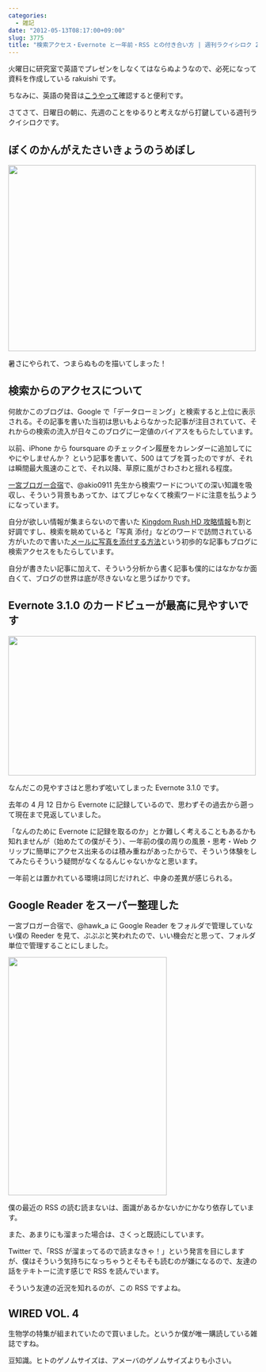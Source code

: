 ```yaml
---
categories:
  - 雑記
date: "2012-05-13T08:17:00+09:00"
slug: 3775
title: "検索アクセス・Evernote と一年前・RSS との付き合い方 | 週刊ラクイシロク 2012 年第 19 週"
---
```


火曜日に研究室で英語でプレゼンをしなくてはならぬようなので、必死になって資料を作成している rakuishi です。

ちなみに、英語の発音は[こうやって](http://rakuishi.com/archives/3634/)確認すると便利です。

さてさて、日曜日の朝に、先週のことをゆるりと考えながら打鍵している週刊ラクイシロクです。

## ぼくのかんがえたさいきょうのうめぼし

<img alt="" src="/images/2012/05/3775_1.png" width="500" height="375">

暑さにやられて、つまらぬものを描いてしまった！

<app id="506003812" title="Paper by FiftyThree 1.0.12（無料）" src="http://a3.mzstatic.com/us/r1000/073/Purple/v4/7d/7d/d6/7d7dd6ed-04f9-746d-16ac-d21f5109483f/mza_3700538203377107074.100x100-75.png">

## 検索からのアクセスについて

何故かこのブログは、Google で「データローミング」と検索すると上位に表示される。その記事を書いた当初は思いもよらなかった記事が注目されていて、それからの検索の流入が日々このブログに一定値のバイアスをもらたしています。

以前、iPhone から foursquare のチェックイン履歴をカレンダーに追加してにやにやしませんか？ という記事を書いて、500 はてブを貰ったのですが、それは瞬間最大風速のことで、それ以降、草原に風がさわさわと揺れる程度。

[一宮ブロガー合宿](http://rakuishi.com/archives/3434/)で、@akio0911 先生から検索ワードについての深い知識を吸収し、そういう背景もあってか、はてブじゃなくて検索ワードに注意を払うようになっています。

自分が欲しい情報が集まらないので書いた [Kingdom Rush HD 攻略情報](http://rakuishi.com/archives/3618/)も割と好調ですし、検索を眺めていると「写真 添付」などのワードで訪問されている方がいたので書いた[メールに写真を添付する方法](http://rakuishi.com/archives/3475/)という初歩的な記事もブログに検索アクセスをもたらしています。

自分が書きたい記事に加えて、そういう分析から書く記事も僕的にはなかなか面白くて、ブログの世界は底が尽きないなと思うばかりです。

## Evernote 3.1.0 のカードビューが最高に見やすいです

<img alt="" src="/images/2012/05/3775_2.png" width="500" height="281">

なんだこの見やすさはと思わず呟いてしまった Evernote 3.1.0 です。

去年の 4 月 12 日から Evernote に記録しているので、思わずその過去から遡って現在まで見返していました。

「なんのために Evernote に記録を取るのか」とか難しく考えることもあるかも知れませんが（始めたての僕がそう）、一年前の僕の周りの風景・思考・Web クリップに簡単にアクセス出来るのは積み重ねがあったからで、そういう体験をしてみたらそういう疑問がなくなるんじゃないかなと思います。

一年前とは置かれている環境は同じだけれど、中身の差異が感じられる。

<app id="406056744" title="Evernote 3.1.0（無料）" src="http://a4.mzstatic.com/us/r1000/075/Purple/v4/59/3e/44/593e443d-0942-9b3c-e53b-b8b3bf2d3a5b/Evernote.100x100-75.png">

## Google Reader をスーパー整理した

一宮ブロガー合宿で、@hawk_a に Google Reader をフォルダで管理していない僕の Reeder を見て、ぷぷぷと笑われたので、いい機会だと思って、フォルダ単位で管理することにしました。

<img alt="" src="/images/2012/05/3775_3.png" width="320" height="480">

僕の最近の RSS の読む読まないは、面識があるかないかにかなり依存しています。

また、あまりにも溜まった場合は、さくっと既読にしています。

Twitter で、「RSS が溜まってるので読まなきゃ！」という発言を目にしますが、僕はそういう気持ちになっちゃうとそもそも読むのが嫌になるので、友達の話をテキトーに流す感じで RSS を読んでいます。

そういう友達の近況を知れるのが、この RSS ですよね。

## WIRED VOL. 4

生物学の特集が組まれていたので買いました。というか僕が唯一購読している雑誌ですね。

豆知識。ヒトのゲノムサイズは、アメーバのゲノムサイズよりも小さい。

<amazon id="B007K57V1O" title="WIRED (ワイアード) VOL.4 (GQ JAPAN2012年6月号増刊) [雑誌]" src="https://images-na.ssl-images-amazon.com/images/I/51FZMoQGQML._SL160_.jpg">
